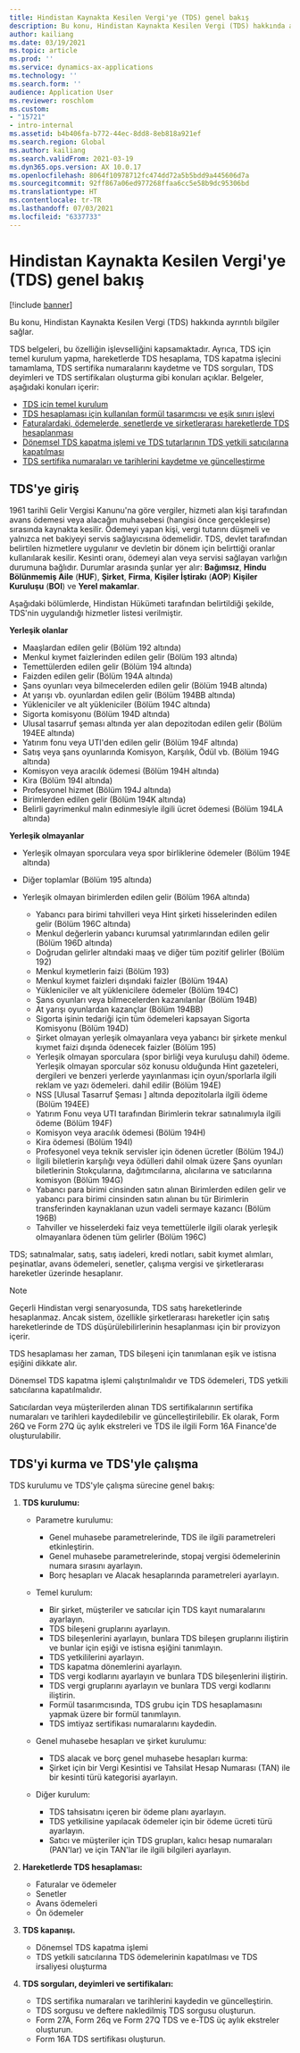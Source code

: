```yaml
---
title: Hindistan Kaynakta Kesilen Vergi'ye (TDS) genel bakış
description: Bu konu, Hindistan Kaynakta Kesilen Vergi (TDS) hakkında ayrıntılı bilgiler sağlar. TDS belgeleri, bu özelliğin işlevselliğini kapsamaktadır.
author: kailiang
ms.date: 03/19/2021
ms.topic: article
ms.prod: ''
ms.service: dynamics-ax-applications
ms.technology: ''
ms.search.form: ''
audience: Application User
ms.reviewer: roschlom
ms.custom:
- "15721"
- intro-internal
ms.assetid: b4b406fa-b772-44ec-8dd8-8eb818a921ef
ms.search.region: Global
ms.author: kailiang
ms.search.validFrom: 2021-03-19
ms.dyn365.ops.version: AX 10.0.17
ms.openlocfilehash: 8064f10978712fc474dd72a5b5bdd9a445606d7a
ms.sourcegitcommit: 92ff867a06ed977268ffaa6cc5e58b9dc95306bd
ms.translationtype: HT
ms.contentlocale: tr-TR
ms.lasthandoff: 07/03/2021
ms.locfileid: "6337733"
---
```

# <a name="indian-tax-deducted-at-source-tds-overview"></a>Hindistan Kaynakta Kesilen Vergi'ye (TDS) genel bakış

[!include [banner](../includes/banner.md)]

Bu konu, Hindistan Kaynakta Kesilen Vergi (TDS) hakkında ayrıntılı bilgiler sağlar.

TDS belgeleri, bu özelliğin işlevselliğini kapsamaktadır. Ayrıca, TDS için temel kurulum yapma, hareketlerde TDS hesaplama, TDS kapatma işlecini tamamlama, TDS sertifika numaralarını kaydetme ve TDS sorguları, TDS deyimleri ve TDS sertifikaları oluşturma gibi konuları açıklar. Belgeler, aşağıdaki konuları içerir:

- [TDS için temel kurulum](apac-ind-TDS-TDS-ledger-accounts-setup.md)
- [TDS hesaplaması için kullanılan formül tasarımcısı ve eşik sınırı işlevi](apac-ind-TDS-Formula-designer.md)
- [Faturalardaki, ödemelerde, senetlerde ve şirketlerarası hareketlerde TDS hesaplanması](apac-ind-TDS-Calculate-TDS-on-invoices-using-journals.md)
- [Dönemsel TDS kapatma işlemi ve TDS tutarlarının TDS yetkili satıcılarına kapatılması](apac-ind-TDS-Run-the-periodic-TDS-settlement-process.md)
- [TDS sertifika numaraları ve tarihlerini kaydetme ve güncelleştirme](apac-ind-TDS-Record-TDS-concession-certificate-numbers.md)

## <a name="introduction-to-tds"></a>TDS'ye giriş

1961 tarihli Gelir Vergisi Kanunu'na göre vergiler, hizmeti alan kişi tarafından avans ödemesi veya alacağın muhasebesi (hangisi önce gerçekleşirse) sırasında kaynakta kesilir. Ödemeyi yapan kişi, vergi tutarını düşmeli ve yalnızca net bakiyeyi servis sağlayıcısına ödemelidir. TDS, devlet tarafından belirtilen hizmetlere uygulanır ve devletin bir dönem için belirttiği oranlar kullanılarak kesilir. Kesinti oranı, ödemeyi alan veya servisi sağlayan varlığın durumuna bağlıdır. Durumlar arasında şunlar yer alır: **Bağımsız**, **Hindu Bölünmemiş Aile** (**HUF**), **Şirket**, **Firma**, **Kişiler İştirakı** (**AOP**) **Kişiler Kuruluşu** (**BOI**) ve **Yerel makamlar**.

Aşağıdaki bölümlerde, Hindistan Hükümeti tarafından belirtildiği şekilde, TDS'nin uygulandığı hizmetler listesi verilmiştir.

**Yerleşik olanlar**

- Maaşlardan edilen gelir (Bölüm 192 altında)
- Menkul kıymet faizlerinden edilen gelir (Bölüm 193 altında)
- Temettülerden edilen gelir (Bölüm 194 altında)
- Faizden edilen gelir (Bölüm 194A altında)
- Şans oyunları veya bilmecelerden edilen gelir (Bölüm 194B altında)
- At yarışı vb. oyunlardan edilen gelir (Bölüm 194BB altında)
- Yükleniciler ve alt yükleniciler (Bölüm 194C altında)
- Sigorta komisyonu (Bölüm 194D altında)
- Ulusal tasarruf şeması altında yer alan depozitodan edilen gelir (Bölüm 194EE altında)
- Yatırım fonu veya UTI'den edilen gelir (Bölüm 194F altında)
- Satış veya şans oyunlarında Komisyon, Karşılık, Ödül vb. (Bölüm 194G altında)
- Komisyon veya aracılık ödemesi (Bölüm 194H altında)
- Kira (Bölüm 194I altında)
- Profesyonel hizmet (Bölüm 194J altında)
- Birimlerden edilen gelir (Bölüm 194K altında)
- Belirli gayrimenkul malın edinmesiyle ilgili ücret ödemesi (Bölüm 194LA altında)

**Yerleşik olmayanlar**

- Yerleşik olmayan sporculara veya spor birliklerine ödemeler (Bölüm 194E altında)
- Diğer toplamlar (Bölüm 195 altında)
- Yerleşik olmayan birimlerden edilen gelir (Bölüm 196A altında)

    - Yabancı para birimi tahvilleri veya Hint şirketi hisselerinden edilen gelir (Bölüm 196C altında)
    - Menkul değerlerin yabancı kurumsal yatırımlarından edilen gelir (Bölüm 196D altında)
    - Doğrudan gelirler altındaki maaş ve diğer tüm pozitif gelirler (Bölüm 192)
    - Menkul kıymetlerin faizi (Bölüm 193)
    - Menkul kıymet faizleri dışındaki faizler (Bölüm 194A)
    - Yükleniciler ve alt yüklenicilere ödemeler (Bölüm 194C)
    - Şans oyunları veya bilmecelerden kazanılanlar (Bölüm 194B)
    - At yarışı oyunlardan kazançlar (Bölüm 194BB)
    - Sigorta işinin tedariği için tüm ödemeleri kapsayan Sigorta Komisyonu (Bölüm 194D)
    - Şirket olmayan yerleşik olmayanlara veya yabancı bir şirkete menkul kıymet faizi dışında ödenecek faizler (Bölüm 195)
    - Yerleşik olmayan sporculara (spor birliği veya kuruluşu dahil) ödeme. Yerleşik olmayan sporcular söz konusu olduğunda Hint gazeteleri, dergileri ve benzeri yerlerde yayınlanması için oyun/sporlarla ilgili reklam ve yazı ödemeleri. dahil edilir (Bölüm 194E)
    - NSS \[Ulusal Tasarruf Şeması \] altında depozitolarla ilgili ödeme (Bölüm 194EE)
    - Yatırım Fonu veya UTI tarafından Birimlerin tekrar satınalımıyla ilgili ödeme (Bölüm 194F)
    - Komisyon veya aracılık ödemesi (Bölüm 194H)
    - Kira ödemesi (Bölüm 194I)
    - Profesyonel veya teknik servisler için ödenen ücretler (Bölüm 194J)
    - İlgili biletlerin karşılığı veya ödülleri dahil olmak üzere Şans oyunları biletlerinin Stokçularına, dağıtımcılarına, alıcılarına ve satıcılarına komisyon (Bölüm 194G)
    - Yabancı para birimi cinsinden satın alınan Birimlerden edilen gelir ve yabancı para birimi cinsinden satın alınan bu tür Birimlerin transferinden kaynaklanan uzun vadeli sermaye kazancı (Bölüm 196B)
    - Tahviller ve hisselerdeki faiz veya temettülerle ilgili olarak yerleşik olmayanlara ödenen tüm gelirler (Bölüm 196C)

TDS; satınalmalar, satış, satış iadeleri, kredi notları, sabit kıymet alımları, peşinatlar, avans ödemeleri, senetler, çalışma vergisi ve şirketlerarası hareketler üzerinde hesaplanır.

> [!NOTE]
> Geçerli Hindistan vergi senaryosunda, TDS satış hareketlerinde hesaplanmaz. Ancak sistem, özellikle şirketlerarası hareketler için satış hareketlerinde de TDS düşürülebilirlerinin hesaplanması için bir provizyon içerir.

TDS hesaplaması her zaman, TDS bileşeni için tanımlanan eşik ve istisna eşiğini dikkate alır.

Dönemsel TDS kapatma işlemi çalıştırılmalıdır ve TDS ödemeleri, TDS yetkili satıcılarına kapatılmalıdır.

Satıcılardan veya müşterilerden alınan TDS sertifikalarının sertifika numaraları ve tarihleri kaydedilebilir ve güncelleştirilebilir. Ek olarak, Form 26Q ve Form 27Q üç aylık ekstreleri ve TDS ile ilgili Form 16A Finance'de oluşturulabilir.

## <a name="setting-up-and-working-with-tds"></a>TDS'yi kurma ve TDS'yle çalışma

TDS kurulumu ve TDS'yle çalışma sürecine genel bakış:

1. **TDS kurulumu:**

    - Parametre kurulumu:

        - Genel muhasebe parametrelerinde, TDS ile ilgili parametreleri etkinleştirin.
        - Genel muhasebe parametrelerinde, stopaj vergisi ödemelerinin numara sırasını ayarlayın.
        - Borç hesapları ve Alacak hesaplarında parametreleri ayarlayın.

    - Temel kurulum:

        - Bir şirket, müşteriler ve satıcılar için TDS kayıt numaralarını ayarlayın.
        - TDS bileşeni gruplarını ayarlayın.
        - TDS bileşenlerini ayarlayın, bunlara TDS bileşen gruplarını iliştirin ve bunlar için eşiği ve istisna eşiğini tanımlayın.
        - TDS yetkililerini ayarlayın.
        - TDS kapatma dönemlerini ayarlayın.
        - TDS vergi kodlarını ayarlayın ve bunlara TDS bileşenlerini iliştirin.
        - TDS vergi gruplarını ayarlayın ve bunlara TDS vergi kodlarını iliştirin.
        - Formül tasarımcısında, TDS grubu için TDS hesaplamasını yapmak üzere bir formül tanımlayın.
        - TDS imtiyaz sertifikası numaralarını kaydedin.

    - Genel muhasebe hesapları ve şirket kurulumu:

        - TDS alacak ve borç genel muhasebe hesapları kurma:
        - Şirket için bir Vergi Kesintisi ve Tahsilat Hesap Numarası (TAN) ile bir kesinti türü kategorisi ayarlayın.

    - Diğer kurulum:

        - TDS tahsisatını içeren bir ödeme planı ayarlayın.
        - TDS yetkilisine yapılacak ödemeler için bir ödeme ücreti türü ayarlayın.
        - Satıcı ve müşteriler için TDS grupları, kalıcı hesap numaraları (PAN'lar) ve için TAN'lar ile ilgili bilgileri ayarlayın.

2. **Hareketlerde TDS hesaplaması:**

    - Faturalar ve ödemeler
    - Senetler
    - Avans ödemeleri
    - Ön ödemeler

3. **TDS kapanışı.**

    - Dönemsel TDS kapatma işlemi
    - TDS yetkili satıcılarına TDS ödemelerinin kapatılması ve TDS irsaliyesi oluşturma

4. **TDS sorguları, deyimleri ve sertifikaları:**

    - TDS sertifika numaraları ve tarihlerini kaydedin ve güncelleştirin.
    - TDS sorgusu ve deftere nakledilmiş TDS sorgusu oluşturun.
    - Form 27A, Form 26q ve Form 27Q TDS ve e-TDS üç aylık ekstreler oluşturun.
    - Form 16A TDS sertifikası oluşturun.
